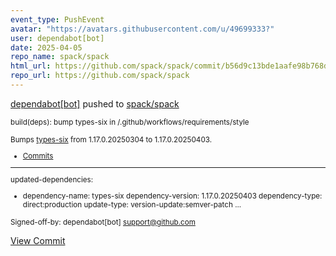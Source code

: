 ```yaml
---
event_type: PushEvent
avatar: "https://avatars.githubusercontent.com/u/49699333?"
user: dependabot[bot]
date: 2025-04-05
repo_name: spack/spack
html_url: https://github.com/spack/spack/commit/b56d9c13bde1aafe98b768d37672bdc6efe2f97d
repo_url: https://github.com/spack/spack
---
```


<a href='https://github.com/dependabot[bot]' target='_blank'>dependabot[bot]</a> pushed to <a href='https://github.com/spack/spack' target='_blank'>spack/spack</a>

<small>build(deps): bump types-six in /.github/workflows/requirements/style

Bumps [types-six](https://github.com/typeshed-internal/stub_uploader) from 1.17.0.20250304 to 1.17.0.20250403.
- [Commits](https://github.com/typeshed-internal/stub_uploader/commits)

---
updated-dependencies:
- dependency-name: types-six
  dependency-version: 1.17.0.20250403
  dependency-type: direct:production
  update-type: version-update:semver-patch
...

Signed-off-by: dependabot[bot] <support@github.com></small>

<a href='https://github.com/spack/spack/commit/b56d9c13bde1aafe98b768d37672bdc6efe2f97d' target='_blank'>View Commit</a>